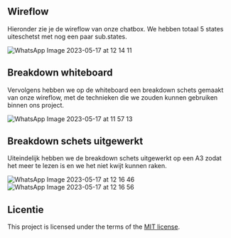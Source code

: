 ## Wireflow
Hieronder zie je de wireflow van onze chatbox. We hebben totaal 5 states uiteschetst met nog een paar sub.states.

![WhatsApp Image 2023-05-17 at 12 14 11](https://github.com/Amberhva/connecting-people-ui-stack/assets/112861033/f9d52e47-ef4a-4bf8-a373-7ccbfd7584c4)

## Breakdown whiteboard
Vervolgens hebben we op de whiteboard een breakdown schets gemaakt van onze wireflow, met de technieken die we zouden kunnen gebruiken binnen ons project.

![WhatsApp Image 2023-05-17 at 11 57 13](https://github.com/Amberhva/connecting-people-ui-stack/assets/112861033/687add7b-e1ac-4fb1-8bbb-1555e06d412a)

## Breakdown schets uitgewerkt
Uiteindelijk hebben we de breakdown schets uitgewerkt op een A3 zodat het meer te lezen is en we het niet kwijt kunnen raken.

![WhatsApp Image 2023-05-17 at 12 16 46](https://github.com/Amberhva/connecting-people-ui-stack/assets/112861033/16716812-2d12-4029-bafa-f37fc1419938)
![WhatsApp Image 2023-05-17 at 12 16 56](https://github.com/Amberhva/connecting-people-ui-stack/assets/112861033/8c525c34-d743-4d7f-9aa8-3992d232a14f)

## Licentie

This project is licensed under the terms of the [MIT license](./LICENSE).

